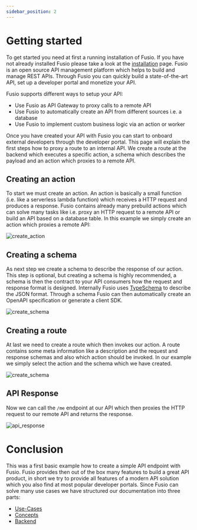 ```yaml
---
sidebar_position: 2
---
```


# Getting started

To get started you need at first a running installation of Fusio. If you have not already installed Fusio please take a
look at the [installation](installation) page. Fusio is an open source API management platform which helps to build and
manage REST APIs. Through Fusio you can quickly build a state-of-the-art API, set up a developer portal and monetize
your API.

Fusio supports different ways to setup your API:
* Use Fusio as API Gateway to proxy calls to a remote API
* Use Fusio to automatically create an API from different sources i.e. a database
* Use Fusio to implement custom business logic via an action or worker

Once you have created your API with Fusio you can start to onboard external developers through the developer portal.
This page will explain the first steps how to proxy a route to an internal API. We create a route at the backend which
executes a specific action, a schema which describes the payload and an action which proxies to a remote API.

## Creating an action

To start we must create an action. An action is basically a small function (i.e. like a serverless lambda function)
which receives a HTTP request and produces a response. Fusio contains already many prebuild actions which can solve
many tasks like i.e. proxy an HTTP request to a remote API or build an API based on a database table. In this example
we simply create an action which proxies a remote API:

![create_action](/img/bootstrap/create_action.png)

## Creating a schema

As next step we create a schema to describe the response of our action. This step is optional, but creating a schema is
highly recommended, a schema is then the contract to your API consumers how the request and response format is designed.
Internally Fusio uses [TypeSchema](https://typeschema.org/) to describe the JSON format. Through a schema Fusio can then
automatically create an OpenAPI specification or generate a client SDK.

![create_schema](/img/bootstrap/create_schema.png)

## Creating a route

At last we need to create a route which then invokes our action. A route contains some meta information like a
description and the request and response schemas and also which action should be invoked. In our example we simply
select the action and the schema which we have created.

![create_schema](/img/bootstrap/create_route.png)

## API Response

Now we can call the `/me` endpoint at our API which then proxies the HTTP request to our remote API and returns the
response.

![api_response](/img/bootstrap/api_response.png)

# Conclusion

This was a first basic example how to create a simple API endpoint with Fusio. Fusio provides then out of the box many
features to build a great API product, in short we try to provide all features of a modern API solution which you also
find at most popular developer portals. Since Fusio can solve many use cases we have structured our documentation into
three parts:

* [Use-Cases](use_cases)
* [Concepts](concepts)
* [Backend](backend)
